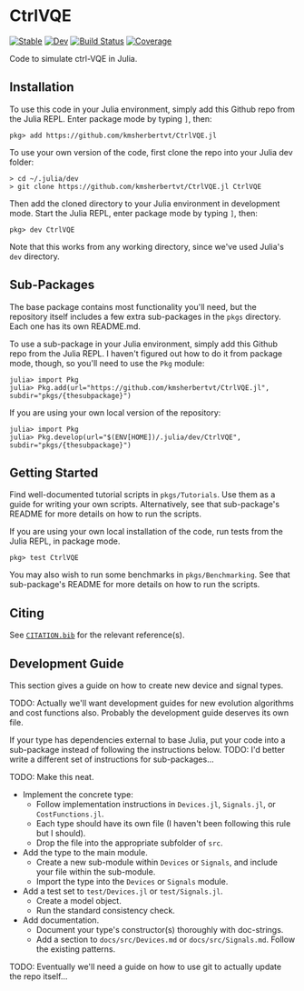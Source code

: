 # CtrlVQE

[![Stable](https://img.shields.io/badge/docs-stable-blue.svg)](https://kmsherbertvt.github.io/CtrlVQE.jl/stable/)
[![Dev](https://img.shields.io/badge/docs-dev-blue.svg)](https://kmsherbertvt.github.io/CtrlVQE.jl/dev/)
[![Build Status](https://github.com/kmsherbertvt/CtrlVQE.jl/actions/workflows/CI.yml/badge.svg?branch=main)](https://github.com/kmsherbertvt/CtrlVQE.jl/actions/workflows/CI.yml?query=branch%3Amain)
[![Coverage](https://codecov.io/gh/kmsherbertvt/CtrlVQE.jl/branch/main/graph/badge.svg)](https://codecov.io/gh/kmsherbertvt/CtrlVQE.jl)

Code to simulate ctrl-VQE in Julia.

## Installation

To use this code in your Julia environment,
    simply add this Github repo from the Julia REPL.
Enter package mode by typing `]`, then:

```
pkg> add https://github.com/kmsherbertvt/CtrlVQE.jl
```

To use your own version of the code, first clone the repo into your Julia dev folder:

```
> cd ~/.julia/dev
> git clone https://github.com/kmsherbertvt/CtrlVQE.jl CtrlVQE
```

Then add the cloned directory to your Julia environment in development mode.
Start the Julia REPL, enter package mode by typing `]`, then:

```
pkg> dev CtrlVQE
```

Note that this works from any working directory,
    since we've used Julia's `dev` directory.


## Sub-Packages

The base package contains most functionality you'll need,
    but the repository itself includes a few extra sub-packages in the `pkgs` directory.
Each one has its own README.md.

To use a sub-package in your Julia environment,
    simply add this Github repo from the Julia REPL.
I haven't figured out how to do it from package mode, though,
    so you'll need to use the `Pkg` module:

```
julia> import Pkg
julia> Pkg.add(url="https://github.com/kmsherbertvt/CtrlVQE.jl", subdir="pkgs/{thesubpackage}")
```

If you are using your own local version of the repository:

```
julia> import Pkg
julia> Pkg.develop(url="$(ENV[HOME])/.julia/dev/CtrlVQE", subdir="pkgs/{thesubpackage}")
```

## Getting Started

Find well-documented tutorial scripts in `pkgs/Tutorials`.
Use them as a guide for writing your own scripts.
Alternatively, see that sub-package's README for more details on how to run the scripts.

If you are using your own local installation of the code,
    run tests from the Julia REPL, in package mode.
```
pkg> test CtrlVQE
```

You may also wish to run some benchmarks in `pkgs/Benchmarking`.
See that sub-package's README for more details on how to run the scripts.

## Citing

See [`CITATION.bib`](CITATION.bib) for the relevant reference(s).

## Development Guide

This section gives a guide on how to create new device and signal types.

TODO: Actually we'll want development guides for new evolution algorithms and cost functions also.
    Probably the development guide deserves its own file.

If your type has dependencies external to base Julia,
    put your code into a sub-package instead of following the instructions below.
TODO: I'd better write a different set of instructions for sub-packages...

TODO: Make this neat.
- Implement the concrete type:
  - Follow implementation instructions in `Devices.jl`, `Signals.jl`, or `CostFunctions.jl`.
  - Each type should have its own file (I haven't been following this rule but I should).
  - Drop the file into the appropriate subfolder of `src`.
- Add the type to the main module.
  - Create a new sub-module within `Devices` or `Signals`, and include your file within the sub-module.
  - Import the type into the `Devices` or `Signals` module.
- Add a test set to `test/Devices.jl` or `test/Signals.jl`.
  - Create a model object.
  - Run the standard consistency check.
- Add documentation.
  - Document your type's constructor(s) thoroughly with doc-strings.
  - Add a section to `docs/src/Devices.md` or `docs/src/Signals.md`. Follow the existing patterns.

TODO: Eventually we'll need a guide on how to use git to actually update the repo itself...